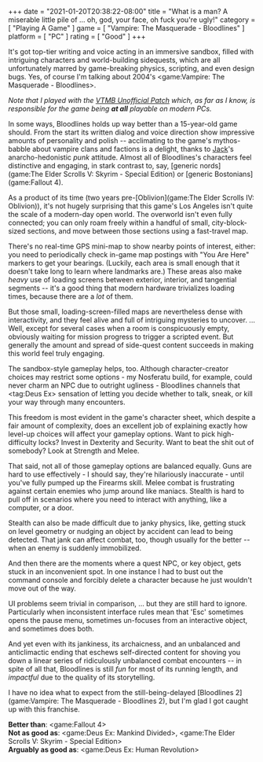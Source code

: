 +++
date = "2021-01-20T20:38:22-08:00"
title = "What is a man? A miserable little pile of ... oh, god, your face, oh fuck you're ugly!"
category = [ "Playing A Game" ]
game = [ "Vampire: The Masquerade - Bloodlines" ]
platform = [ "PC" ]
rating = [ "Good" ]
+++

It's got top-tier writing and voice acting in an immersive sandbox, filled with intriguing characters and world-building sidequests, which are all unfortunately marred by game-breaking physics, scripting, and even design bugs.  Yes, of course I'm talking about 2004's <game:Vampire: The Masquerade - Bloodlines>.

<i>Note that I played with the <a href="https://www.moddb.com/mods/vtmb-unofficial-patch">VTMB Unofficial Patch</a> which, as far as I know, is responsible for the game being <b>at all</b> playable on modern PCs.</i>

In some ways, Bloodlines holds up way better than a 15-year-old game should.  From the start its written dialog and voice direction show impressive amounts of personality and polish -- acclimating to the game's mythos-babble about vampire clans and factions is a delight, thanks to <a href="https://vtmb.fandom.com/wiki/Smiling_Jack">Jack</a>'s anarcho-hedonistic <i>punk</i> attitude.  Almost all of Bloodlines's characters feel distinctive and engaging, in stark contrast to, say, [generic nords](game:The Elder Scrolls V: Skyrim - Special Edition) or [generic Bostonians](game:Fallout 4).

As a product of its time (two years pre-[Oblivion](game:The Elder Scrolls IV: Oblivion)), it's not hugely surprising that this game's Los Angeles isn't quite the scale of a modern-day open world.  The overworld isn't even fully connected; you can only roam freely within a handful of small, city-block-sized sections, and move between those sections using a fast-travel map.

There's no real-time GPS mini-map to show nearby points of interest, either: you need to periodically check in-game map postings with "You Are Here" markers to get your bearings.  (Luckily, each area is small enough that it doesn't take long to learn where landmarks are.)  These areas also make <i>heavy</i> use of loading screens between exterior, interior, and tangential segments -- it's a good thing that modern hardware trivializes loading times, because there are a <i>lot</i> of them.

But those small, loading-screen-filled maps are nevertheless dense with interactivity, and they feel alive and full of intriguing mysteries to uncover.  ... Well, except for several cases when a room is conspicuously empty, obviously waiting for mission progress to trigger a scripted event.  But generally the amount and spread of side-quest content succeeds in making this world feel truly engaging.

The sandbox-style gameplay helps, too.  Although character-creator choices may restrict some options - my Nosferatu build, for example, could never charm an NPC due to outright ugliness - Bloodlines channels that <tag:Deus Ex> sensation of letting you decide whether to talk, sneak, or kill your way through many encounters.

This freedom is most evident in the game's character sheet, which despite a fair amount of complexity, does an excellent job of explaining exactly how level-up choices will affect your gameplay options.  Want to pick high-difficulty locks?  Invest in Dexterity and Security.  Want to beat the shit out of somebody?  Look at Strength and Melee.

That said, not all of those gameplay options are balanced equally.  Guns are hard to use effectively - I should say, they're hilariously inaccurate - until you've fully pumped up the Firearms skill.  Melee combat is frustrating against certain enemies who jump around like maniacs.  Stealth is hard to pull off in scenarios where you need to interact with anything, like a computer, or a door.

Stealth can also be made difficult due to janky physics, like, getting stuck on level geometry or nudging an object by accident can lead to being detected.  That jank can affect combat, too, though usually for the better -- when an enemy is suddenly immobilized.

And then there are the moments where a quest NPC, or key object, gets stuck in an inconvenient spot.  In one instance I had to bust out the command console and forcibly delete a character because he just wouldn't move out of the way.

UI problems seem trivial in comparison, ... but they are still hard to ignore.  Particularly when inconsistent interface rules mean that 'Esc' sometimes opens the pause menu, sometimes un-focuses from an interactive object, and sometimes does both.

And yet even with its jankiness, its archaicness, and an unbalanced and anticlimactic ending that eschews self-directed content for shoving you down a linear series of ridiculously unbalanced combat encounters -- in spite of all that, Bloodlines is still <i>fun</i> for most of its running length, and <i>impactful</i> due to the quality of its storytelling.

I have no idea what to expect from the still-being-delayed [Bloodlines 2](game:Vampire: The Masquerade - Bloodlines 2), but I'm glad I got caught up with this franchise.

<b>Better than</b>: <game:Fallout 4>  
<b>Not as good as</b>: <game:Deus Ex: Mankind Divided>, <game:The Elder Scrolls V: Skyrim - Special Edition>  
<b>Arguably as good as</b>: <game:Deus Ex: Human Revolution>
